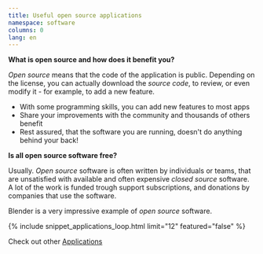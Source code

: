 ```yaml
---
title: Useful open source applications
namespace: software
columns: 0
lang: en
---
```


**What is open source and how does it benefit you?**

_Open source_ means that the code of the application is public. Depending on the license, you can actually download the _source code_, to review, or even modify it - for example, to add a new feature.

- With some programming skills, you can add new features to most apps
- Share your improvements with the community and thousands of others benefit
- Rest assured, that the software you are running, doesn't do anything behind your back!

**Is all open source software free?**

Usually. _Open source_ software is often written by individuals or teams, that are unsatisfied with available and often expensive _closed source_ software. A lot of the work is funded trough support subscriptions, and donations by companies that use the software.

Blender is a very impressive example of _open source_ software.

{% include snippet_applications_loop.html limit="12" featured="false" %}

Check out other [Applications](/applications/)
